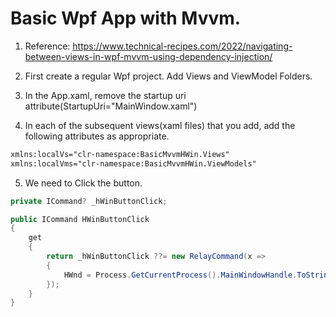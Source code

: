 # Basic Wpf App with Mvvm.

1. Reference:
https://www.technical-recipes.com/2022/navigating-between-views-in-wpf-mvvm-using-dependency-injection/

2. First create a regular Wpf project. Add Views and ViewModel Folders.

3. In the App.xaml, remove the startup uri attribute(StartupUri="MainWindow.xaml")

4. In each of the subsequent views(xaml files) that you add, add the following attributes as appropriate.
```xml
xmlns:localVs="clr-namespace:BasicMvvmHWin.Views"             
xmlns:localVms="clr-namespace:BasicMvvmHWin.ViewModels"
```

5. We need to Click the button.

```cs
private ICommand? _hWinButtonClick;

public ICommand HWinButtonClick
{
    get
    {
        return _hWinButtonClick ??= new RelayCommand(x =>
        {
            HWnd = Process.GetCurrentProcess().MainWindowHandle.ToString();
        });
    }
}

```

